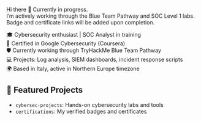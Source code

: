 Hi there 👋
Currently in progress.  
I’m actively working through the Blue Team Pathway and SOC Level 1 labs.  
Badge and certificate links will be added upon completion.

🎓 Cybersecurity enthusiast | SOC Analyst in training  
📜 Certified in Google Cybersecurity (Coursera)  
🛡️ Currently working through TryHackMe Blue Team Pathway  
💻 Projects: Log analysis, SIEM dashboards, incident response scripts  
🌍 Based in Italy, active in Northern Europe timezone

## 🔗 Featured Projects
- `cybersec-projects`: Hands-on cybersecurity labs and tools  
- `certifications`: My verified badges and certificates


